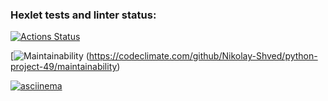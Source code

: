 ### Hexlet tests and linter status:
[![Actions Status](https://github.com/Nikolay-Shved/python-project-49/workflows/hexlet-check/badge.svg)](https://github.com/Nikolay-Shved/python-project-49/actions)

[![Maintainability](https://api.codeclimate.com/v1/badges/83e158949d998ac5fd1e/maintainability) (https://codeclimate.com/github/Nikolay-Shved/python-project-49/maintainability)

[![asciinema](https://asciinema.org/~NikolayShved)](https://asciinema.org/a/1H1vC9vqzIIWulAbaQNT9aCFw)